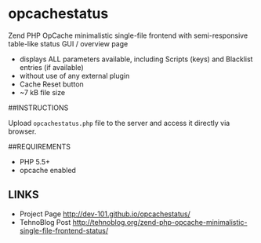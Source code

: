 # opcachestatus
Zend PHP OpCache minimalistic single-file frontend with semi-responsive table-like status GUI / overview page

* displays ALL parameters available, including Scripts (keys) and Blacklist entries (if available)
* without use of any external plugin
* Cache Reset button
* ~7 kB file size

##INSTRUCTIONS

Upload `opcachestatus.php` file to the server and access it directly via browser.

##REQUIREMENTS

* PHP 5.5+
* opcache enabled

## LINKS

* Project Page http://dev-101.github.io/opcachestatus/
* TehnoBlog Post http://tehnoblog.org/zend-php-opcache-minimalistic-single-file-frontend-status/
